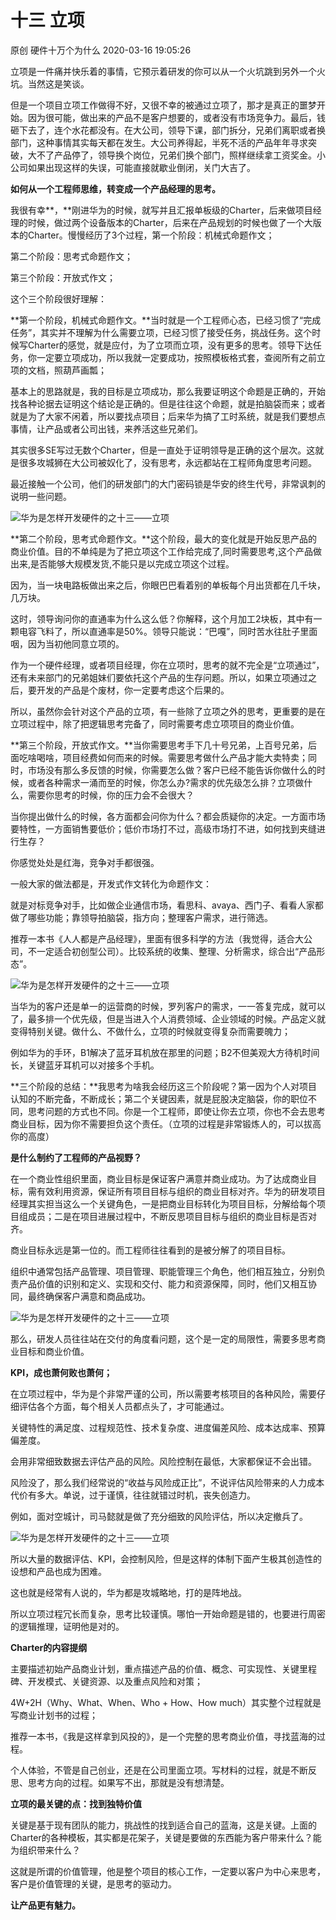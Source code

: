 十三 立项
=================

原创 硬件十万个为什么 2020-03-16 19:05:26

立项是一件痛并快乐着的事情，它预示着研发的你可以从一个火坑跳到另外一个火坑。当然这是笑谈。

但是一个项目立项工作做得不好，又很不幸的被通过立项了，那才是真正的噩梦开始。因为很可能，做出来的产品不是客户想要的，或者没有市场竞争力。最后，钱砸下去了，连个水花都没有。在大公司，领导下课，部门拆分，兄弟们离职或者换部门，这种事情其实每天都在发生。大公司养得起，半死不活的产品年年寻求突破，大不了产品停了，领导换个岗位，兄弟们换个部门，照样继续拿工资奖金。小公司如果出现这样的失误，可能直接就歇业倒闭，关门大吉了。

  

**如何从一个工程师思维，转变成一个产品经理的思考。**

我很有幸**，**刚进华为的时候，就写并且汇报单板级的Charter，后来做项目经理的时候，做过两个设备版本的Charter，后来在产品规划的时候也做了一个大版本的Charter。慢慢经历了3个过程，第一个阶段：机械式命题作文；

第二个阶段：思考式命题作文；

第三个阶段：开放式作文；

这个三个阶段很好理解：

**第一个阶段，机械式命题作文。**当时就是一个工程师心态，已经习惯了“完成任务”，其实并不理解为什么需要立项，已经习惯了接受任务，挑战任务。这个时候写Charter的感觉，就是应付，为了立项而立项，没有更多的思考。领导下达任务，你一定要立项成功，所以我就一定要成功，按照模板格式套，查阅所有之前立项的文档，照葫芦画瓢；

基本上的思路就是，我的目标是立项成功，那么我要证明这个命题是正确的，开始找各种论据去证明这个结论是正确的。但是往往这个命题，就是拍脑袋而来；或者就是为了大家不闲着，所以要找点项目；后来华为搞了工时系统，就是我们要想点事情，让产品或者公司出钱，来养活这些兄弟们。

其实很多SE写过无数个Charter，但是一直处于证明领导是正确的这个层次。这就是很多攻城狮在大公司被奴化了，没有思考，永远都站在工程师角度思考问题。

最近接触一个公司，他们的研发部门的大门密码锁是华安的终生代号，非常讽刺的说明一些问题。

![华为是怎样开发硬件的之十三——立项](http://p1.pstatp.com/large/pgc-image/facce8dfd19f4c6987d3f5d3bcd37efe)

**第二个阶段，思考式命题作文。**这个阶段，最大的变化就是开始反思产品的商业价值。目的不单纯是为了把立项这个工作给完成了,同时需要思考,这个产品做出来,是否能够大规模发货,不能只是以完成立项这个过程。

因为，当一块电路板做出来之后，你眼巴巴看着别的单板每个月出货都在几千块，几万块。

这时，领导询问你的直通率为什么这么低？你解释，这个月加工2块板，其中有一颗电容飞料了，所以直通率是50%。领导只能说：“巴嘎”，同时苦水往肚子里面咽，因为当初他同意立项的。

作为一个硬件经理，或者项目经理，你在立项时，思考的就不完全是“立项通过”，还有未来部门的兄弟姐妹们要依托这个产品的生存问题。所以，如果立项通过之后，要开发的产品是个废材，你一定要考虑这个后果的。

所以，虽然你会针对这个产品的立项，有一些除了立项之外的思考，更重要的是在立项过程中，除了把逻辑思考完备了，同时需要考虑立项项目的商业价值。

**第三个阶段，开放式作文。**当你需要思考手下几十号兄弟，上百号兄弟，后面吃啥喝啥，项目经费如何而来的时候。需要思考做什么产品才能大卖特卖；同时，市场没有那么多反馈的时候，你需要怎么做？客户已经不能告诉你做什么的时候，或者各种需求一涌而至的时候，你怎么办?需求的优先级怎么排？立项做什么，需要你思考的时候，你的压力会不会很大？

当你提出做什么的时候，各方面都会问你为什么？都会质疑你的决定。一方面市场要特性，一方面销售要低价；低价市场打不过，高级市场打不进，如何找到夹缝进行生存？

你感觉处处是红海，竞争对手都很强。

一般大家的做法都是，开发式作文转化为命题作文：

就是对标竞争对手，比如做企业通信市场，看思科、avaya、西门子、看看人家都做了哪些功能；靠领导拍脑袋，指方向；整理客户需求，进行筛选。

推荐一本书《人人都是产品经理》，里面有很多科学的方法（我觉得，适合大公司，不一定适合初创型公司）。比较系统的收集、整理、分析需求，综合出“产品形态”。

![华为是怎样开发硬件的之十三——立项](http://p1.pstatp.com/large/pgc-image/3fe37610dfed4ffe84fbe32676310c3c)

当华为的客户还是单一的运营商的时候，罗列客户的需求，一一答复完成，就可以了，最多排一个优先级，但是当进入个人消费领域、企业领域的时候。产品定义就变得特别关键。做什么、不做什么，立项的时候就变得复杂而需要魄力；

例如华为的手环，B1解决了蓝牙耳机放在那里的问题；B2不但美观大方待机时间长，关键蓝牙耳机可以对接多个手机。

**三个阶段的总结：**我思考为啥我会经历这三个阶段呢？第一因为个人对项目认知的不断完备，不断成长；第二个关键因素，就是屁股决定脑袋，你的职位不同，思考问题的方式也不同。你是一个工程师，即使让你去立项，你也不会去思考商业目标，因为你不需要担负这个责任。（立项的过程是非常锻炼人的，可以拔高你的高度）

  

**是什么制约了工程师的产品视野？**

在一个商业性组织里面，商业目标是保证客户满意并商业成功。为了达成商业目标，需有效利用资源，保证所有项目目标与组织的商业目标对齐。华为的研发项目经理其实担当这么一个关键角色，一是把商业目标转化为项目目标，分解给每个项目组成员；二是在项目进展过程中，不断反思项目目标与组织的商业目标是否对齐。

商业目标永远是第一位的。而工程师往往看到的是被分解了的项目目标。

组织中通常包括产品管理、项目管理、职能管理三个角色，他们相互独立，分别负责产品价值的识别和定义、实现和交付、能力和资源保障，同时，他们又相互协同，最终确保客户满意和商品成功。

![华为是怎样开发硬件的之十三——立项](http://p1.pstatp.com/large/pgc-image/f20463b0a5a242c8995c6f873a977e1e)

那么，研发人员往往站在交付的角度看问题，这个是一定的局限性，需要多思考商业目标和商业价值。

  

**KPI，成也萧何败也萧何；**

在立项过程中，华为是个非常严谨的公司，所以需要考核项目的各种风险，需要仔细评估各个方面，每个相关人员都点头了，才可能通过。

关键特性的满足度、过程规范性、技术复杂度、进度偏差风险、成本达成率、预算偏差度。

会用非常细致数据去评估产品的风险。风险控制在最低，大家都保证不会出错。

风险没了，那么我们经常说的“收益与风险成正比”，不说评估风险带来的人力成本代价有多大。单说，过于谨慎，往往就错过时机，丧失创造力。

例如，面对空城计，司马懿就是做了充分细致的风险评估，所以决定撤兵了。

![华为是怎样开发硬件的之十三——立项](http://p1.pstatp.com/large/pgc-image/adaa49be40cd4cbf8251591d9409d9af)

所以大量的数据评估、KPI，会控制风险，但是这样的体制下面产生极其创造性的设想和产品也成为困难。

这也就是经常有人说的，华为都是攻城略地，打的是阵地战。

所以立项过程冗长而复杂，思考比较谨慎。哪怕一开始命题是错的，也要进行周密的逻辑推理，证明他是对的。

  

**Charter的内容提纲**

主要描述初始产品商业计划，重点描述产品的价值、概念、可实现性、关键里程碑、开发模式、关键资源、以及重点风险和对策；

4W+2H（Why、What、When、Who + How、How much）其实整个过程就是写商业计划书的过程；

推荐一本书，《我是这样拿到风投的》，是一个完整的思考商业价值，寻找蓝海的过程。

个人体验，不管是自己创业，还是在公司里面立项。写材料的过程，就是不断反思、思考方向的过程。如果写不出，那就是没有想清楚。

  

**立项的最关键的点：找到独特价值**

关键是基于现有团队的能力，挑战性的找到适合自己的蓝海，这是关键。上面的Charter的各种模板，其实都是花架子，关键是要做的东西能为客户带来什么？能为组织带来什么？

这就是所谓的价值管理，他是整个项目的核心工作，一定要以客户为中心来思考，客户是价值管理的关键，是思考的驱动力。

**让产品更有魅力。**